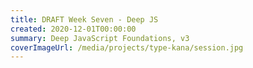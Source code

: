 ```yaml
---
title: DRAFT Week Seven - Deep JS
created: 2020-12-01T00:00:00
summary: Deep JavaScript Foundations, v3 
coverImageUrl: /media/projects/type-kana/session.jpg
---
```


<script context="module">
  import { load } from "./_load"
  export { load }
</script>

